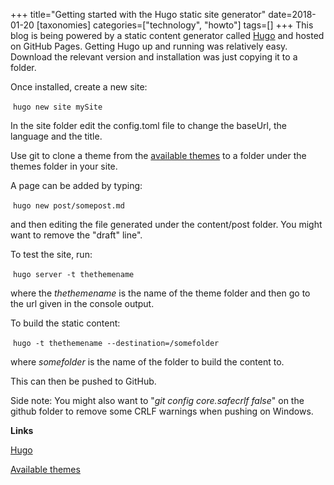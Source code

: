 +++
title="Getting started with the Hugo static site generator"
date=2018-01-20
[taxonomies]
categories=["technology", "howto"]
tags=[]
+++
This blog is being powered by a static content generator called [Hugo](https://gohugo.io/) and hosted on GitHub Pages. Getting Hugo up and running was relatively easy. Download the relevant version and installation was just copying it to a folder.
<!-- more -->

Once installed, create a new site:

​	`hugo new site mySite`

In the site folder edit the config.toml file to change the baseUrl, the language and the title.

Use git to clone a theme from the [available themes](https://themes.gohugo.io/) to a folder under the themes folder in your site.

A page can be added by typing:

​	`hugo new post/somepost.md`

and then editing the file generated under the content/post folder. You might want to remove the "draft" line".

To test the site, run:

​	`hugo server -t thethemename`

where the _thethemename_ is the name of the theme folder and then go to the url given in the console output.

To build the static content:

​	`hugo -t thethemename --destination=/somefolder`

where _somefolder_ is the name of the folder to build the content to.

This can then be pushed to GitHub.

Side note: You might also want to "*git config core.safecrlf false*" on the github folder to remove some CRLF warnings when pushing on Windows.

__Links__

[Hugo](https://gohugo.io/)

[Available themes](https://themes.gohugo.io/)


